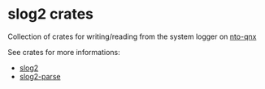 # slog2 crates

Collection of crates for writing/reading from the system logger on [nto-qnx](https://blackberry.qnx.com/en)

See crates for more informations:
- [slog2](log/)
- [slog2-parse](parse/)

